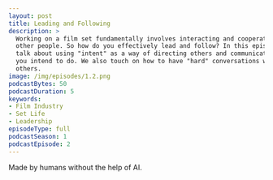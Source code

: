 ```yaml
---
layout: post
title: Leading and Following
description: >
  Working on a film set fundamentally involves interacting and cooperating with 
  other people. So how do you effectively lead and follow? In this episode we 
  talk about using "intent" as a way of directing others and communicating what
  you intend to do. We also touch on how to have "hard" conversations with
  others.
image: /img/episodes/1.2.png
podcastBytes: 50
podcastDuration: 5
keywords:
- Film Industry
- Set Life
- Leadership
episodeType: full
podcastSeason: 1
podcastEpisode: 2
---
```


Made by humans without the help of AI.